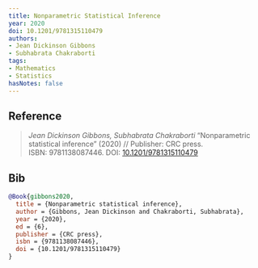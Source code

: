 ```yaml
---
title: Nonparametric Statistical Inference
year: 2020
doi: 10.1201/9781315110479
authors:
- Jean Dickinson Gibbons
- Subhabrata Chakraborti
tags:
- Mathematics
- Statistics
hasNotes: false
---
```


## Reference

> <i>Jean Dickinson Gibbons, Subhabrata Chakraborti</i> “Nonparametric statistical inference” (2020) // Publisher: CRC press. ISBN:&nbsp;9781138087446. DOI:&nbsp;<a href='https://doi.org/10.1201/9781315110479'>10.1201/9781315110479</a>

## Bib

```bib
@Book{gibbons2020,
  title = {Nonparametric statistical inference},
  author = {Gibbons, Jean Dickinson and Chakraborti, Subhabrata},
  year = {2020},
  ed = {6},
  publisher = {CRC press},
  isbn = {9781138087446},
  doi = {10.1201/9781315110479}
}
```
